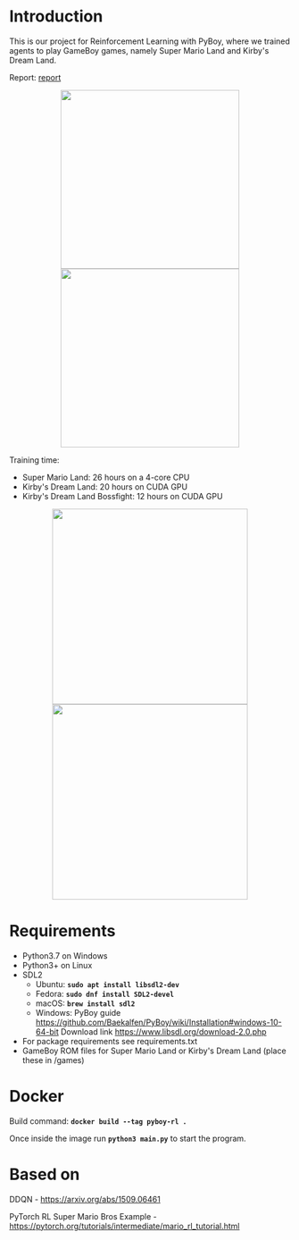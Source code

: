 # Introduction
This is our project for Reinforcement Learning with PyBoy, where we trained agents to play GameBoy games, namely Super Mario Land and Kirby's Dream Land. 

Report: [report](https://github.com/lixado/PyBoy-RL/raw/main/README/report.pdf)


<p align="center">
<img src="https://github.com/lixado/PyBoy-RL/raw/main/README/kirby.gif" width="320">
<img src="https://github.com/lixado/PyBoy-RL/raw/main/README/mario.gif" width="320">
</p>

Training time:
- Super Mario Land: 26 hours on a 4-core CPU 
- Kirby's Dream Land: 20 hours on CUDA GPU
- Kirby's Dream Land Bossfight: 12 hours on CUDA GPU

<p align="center">
<img src="https://github.com/lixado/PyBoy-RL/raw/main/README/kirbyPlatformReward.jpg" width="350">
<img src="https://github.com/lixado/PyBoy-RL/raw/main/README/kirbyBossRewardPlot.jpg" width="350">
</p>

# Requirements
- Python3.7 on Windows
- Python3+ on Linux
- SDL2
    - Ubuntu: __`sudo apt install libsdl2-dev`__
    - Fedora: __`sudo dnf install SDL2-devel`__
    - macOS: __`brew install sdl2`__
    - Windows: PyBoy guide https://github.com/Baekalfen/PyBoy/wiki/Installation#windows-10-64-bit Download link https://www.libsdl.org/download-2.0.php
- For package requirements see requirements.txt
- GameBoy ROM files for Super Mario Land or Kirby's Dream Land (place these in /games)

# Docker
Build command: __`docker build --tag pyboy-rl .`__ 

Once inside the image run __`python3 main.py`__ to start the program.

# Based on
DDQN - https://arxiv.org/abs/1509.06461

PyTorch RL Super Mario Bros Example - https://pytorch.org/tutorials/intermediate/mario_rl_tutorial.html
